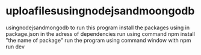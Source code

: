 # uploafilesusingnodejsandmoongodb
usingnodejsandmongodb
to run this program install the packages using in package.json in the adress of dependencies
run using command npm install "the name of package"
run the program using command window with npm run dev
